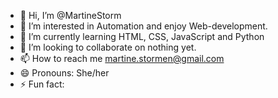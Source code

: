 - 👋 Hi, I’m @MartineStorm
- 👀 I’m interested in Automation and enjoy Web-development.
- 🌱 I’m currently learning HTML, CSS, JavaScript and Python
- 💞️ I’m looking to collaborate on nothing yet.
- 📫 How to reach me martine.stormen@gmail.com
- 😄 Pronouns: She/her
- ⚡ Fun fact: 
